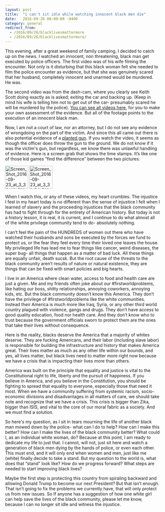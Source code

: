 ```yaml
---
layout: post
title:  "i can't sit idle while watching innocent black men die"
date:   2016-09-26 08:00:00 -0400
category: general
redirect_from:
  - /2016/09/26/blacklivesmattermore
  - /2016/09/26/blacklivesmattermore/
---
```


This evening, after a great weekend of family camping, I decided to catch up on the news. I watched an innocent, non threatening, black man get executed by police officers. The first video was of his wife filming the encounter. Not only is it disturbing that this black woman felt she needed to film the police encounter as evidence, but that she was genuinely scared that her husband, completely innocent and unarmed would be murdered. He was.

The second video was from the dash-cam, where you clearly see Keith Scott doing exactly as is asked; exiting the car and backing up. (Keep in mind his wife is telling him not to get out of the car- presumably scared he will be murdered by the police). [You can see all videos here](http://www.zerohedge.com/news/2016-09-24/charlotte-police-plan-release-keith-scott-body-cam-footage-press-conference-live-fee), for you to make your own assessment of the evidence. But all of the footage points to the execution of an innocent black man.

Now, I am not a court of law, nor an attorney, but I do not see any evidence of wrongdoing on the part of the victim. And since this all came out there is also potential evidence of a [planted gun](https://www.youtube.com/watch?v=n3jIwjI9BgE). If you watch the video, it seems as though the officer does throw the gun to the ground. We do not know if it was the victim's gun, but regardless, we know there was unlawful handling of evidence. Here is a screen grab that shows the time stamps. It’s like one of those kid games “find the difference” between the two pictures.

<a data-flickr-embed="true"  href="https://www.flickr.com/photos/crimsonrhoads/29304123673/in/datetaken/" title="Screen_Shot_2016-09-23_at_3_33_48_PM"><img src="https://c2.staticflickr.com/9/8502/29304123673_d7558e52e3_s.jpg" width="75" height="75" alt="Screen_Shot_2016-09-23_at_3_33_48_PM"></a><script async src="//embedr.flickr.com/assets/client-code.js" charset="utf-8"></script>
<a data-flickr-embed="true"  href="https://www.flickr.com/photos/crimsonrhoads/29930706645/in/datetaken/" title="Screen_Shot_2016-09-23_at_3_33_54_PM"><img src="https://c6.staticflickr.com/9/8305/29930706645_9b3bdc9c50_s.jpg" width="75" height="75" alt="Screen_Shot_2016-09-23_at_3_33_54_PM"></a><script async src="//embedr.flickr.com/assets/client-code.js" charset="utf-8"></script>

When I watch this, or any of these videos, my heart crumbles. The injustice I feel in my heart today is no different than the sense of injustice I felt when I learned of slavery and the proceeding injustices that the black community has had to fight through for the entirety of American history. But today is not a history lesson, it is real, it is current, and I continue to do what almost all of the white privilege community tend to do- absolutely nothing.

I can’t feel the pain of the HUNDREDS of women out there who have watched their husbands and sons be executed by the forces we fund to protect us, or the fear they feel every time their loved one leaves the house. My privileged life has lead me to fear things like cancer, weird diseases, the super bug- all things that happen as a matter of bad luck. All these things are equally unfair, death sucsk. But the root cause of the threats to the black community aren’t results of nature or natural existence, they are things that can be fixed with smart policies and big hearts.

I live in an America where clean water, access to food and health care are just a given. Me and my friends often joke about our #firstworldproblems, like hating our boss, shitty relationships, annoying coworkers, annoying kids, etc. But the black community doesn’t know this America. They don’t have the privilege of #firstworldproblems like the white communities. Instead their America is much more like Iraq, Syria, or any other third world country plagued with violence, gangs and drugs. They don’t have access to good quality education, food nor health care. And they don’t know who to trust because the government officials sworn to protect them are the ones that take their lives without consequence.

Here is the reality, blacks deserve the America that a majority of whites deserve. They are fucking Americans, and their labor (including slave labor) is responsible for building the infrastructure and history that makes America great. Their lives matter as much as any other life within our bounds, and yes, all lives matter, but black lives need to matter more right now because we have a crisis that is impacting their lives more than others.

America was built on the principle that equality and justice is vital to the Constitutional right to life, liberty and the pursuit of happiness. If you believe in America, and you believe in the Constitution, you should be fighting to spread that equality to everyone, especially those that need it most.  When we have a community suffering from systemic racism, socio-economic divisions and disadvantages in all matters of care, we should take note and recognize that we have a crisis. This crisis is bigger than Zika, bigger than ISIS, and vital to the core of our moral fabric as a society. And we must find a solution.

So here's my question, as I sit in tears mourning the life of another black man mowed down by the police- what can I do to help? How can I make this better? How can I make the lives of the black community better? What could I, as an individual white woman, do? Because at this point, I am ready to dedicate my life to just that. I cannot, will not,  just sit here and watch a generation of black men dying by the hands of police, or even each other. This must end, and it will only end when women and men, just like me (white) finally decide to take a stand. But my question to the world is, what does that “stand” look like? How do we progress forward? What steps are needed to start improving black lives?

Maybe the first step is protecting this country from spiraling backward and allowing Donald Trump to become our next President? But that isn’t enough. That isn’t going to fix the problems we currently have, that will only protect us from new issues. So If anyone has a suggestion of how one white girl can help save the lives of the black community, please let me know, because I can no longer sit idle and witness the injustice.
